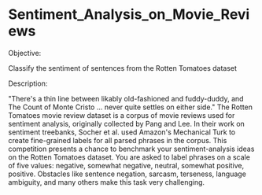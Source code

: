 # Sentiment_Analysis_on_Movie_Reviews

Objective:

Classify the sentiment of sentences from the Rotten Tomatoes dataset

Description:

"There's a thin line between likably old-fashioned and fuddy-duddy, and The Count of Monte Cristo ... never quite settles
on either side."
The Rotten Tomatoes movie review dataset is a corpus of movie reviews used for sentiment analysis, originally collected
by Pang and Lee.
In their work on sentiment treebanks, Socher et al. used Amazon's Mechanical Turk to create fine-grained labels for all
parsed phrases in the corpus. This competition presents a chance to benchmark your sentiment-analysis ideas on the
Rotten Tomatoes dataset. You are asked to label phrases on a scale of five values: negative, somewhat negative, neutral,
somewhat positive, positive. Obstacles like sentence negation, sarcasm, terseness, language ambiguity, and many
others make this task very challenging.
